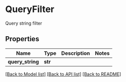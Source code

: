 # QueryFilter

Query string filter
## Properties
Name | Type | Description | Notes
------------ | ------------- | ------------- | -------------
**query_string** | **str** |  | 

[[Back to Model list]](../README.md#documentation-for-models) [[Back to API list]](../README.md#documentation-for-api-endpoints) [[Back to README]](../README.md)


